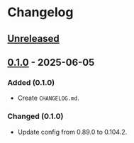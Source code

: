 # Changelog

## [Unreleased]

## [0.1.0] - 2025-06-05

### Added (0.1.0)

- Create `CHANGELOG.md`.

### Changed (0.1.0)

- Update config from 0.89.0 to 0.104.2.

[unreleased]: https://github.com/SetsuikiHyoryu/nushell-windows/compare/v0.1.0...HEAD
[0.1.0]: https://github.com/SetsuikiHyoryu/nushell-windows/releases/tag/v0.1.0
